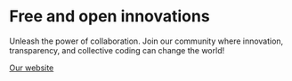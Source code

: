# Free and open innovations

Unleash the power of collaboration. Join our community where innovation, transparency, and collective coding can change the world!

[Our website](https://polarlabsrc.github.io/)